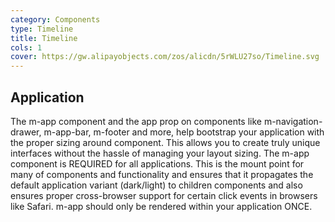 ```yaml
---
category: Components
type: Timeline
title: Timeline
cols: 1
cover: https://gw.alipayobjects.com/zos/alicdn/5rWLU27so/Timeline.svg
---
```


## Application
The m-app component and the app prop on components like m-navigation-drawer, m-app-bar, m-footer and more, help bootstrap your application with the proper sizing around <m-main> component. This allows you to create truly unique interfaces without the hassle of managing your layout sizing. The m-app component is REQUIRED for all applications. This is the mount point for many of components and functionality and ensures that it propagates the default application variant (dark/light) to children components and also ensures proper cross-browser support for certain click events in browsers like Safari. m-app should only be rendered within your application ONCE.
